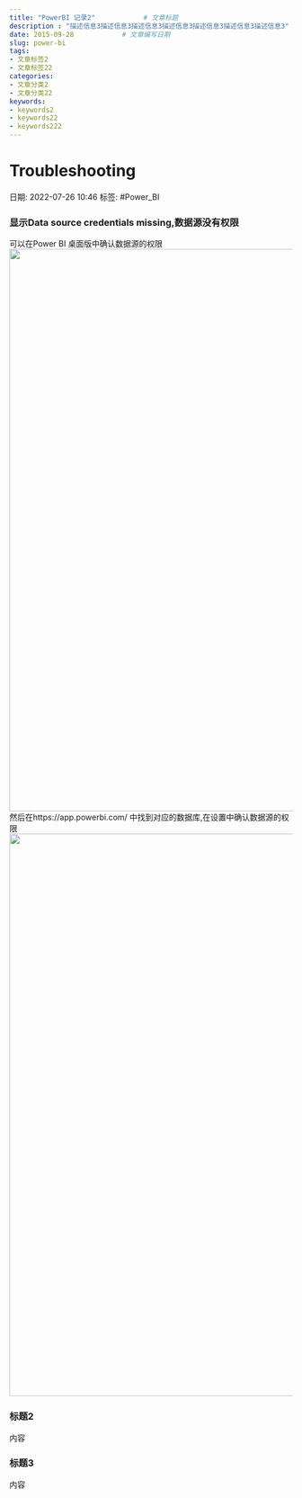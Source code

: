 ```yaml
---
title: "PowerBI 记录2"			# 文章标题
description : "描述信息3描述信息3描述信息3描述信息3描述信息3描述信息3描述信息3"	# 文章描述信息
date: 2015-09-28			# 文章编写日期
slug: power-bi
tags:
- 文章标签2
- 文章标签22
categories:
- 文章分类2
- 文章分类22
keywords:
- keywords2
- keywords22
- keywords222
---
```

# Troubleshooting
日期: 2022-07-26 10:46
标签:  #Power_BI 

### 显示Data source credentials missing,数据源没有权限
可以在Power BI 桌面版中确认数据源的权限
<img src="https://cloud.g60.net/d/cloud/note/img/2022/20220726_1658803488.jpg" width = "1000px" />
然后在https://app.powerbi.com/ 中找到对应的数据库,在设置中确认数据源的权限
<img src="https://cloud.g60.net/d/cloud/note/img/2022/20220726_1658804682.jpg" width = "1000px" />

### 标题2
内容
### 标题3
内容


